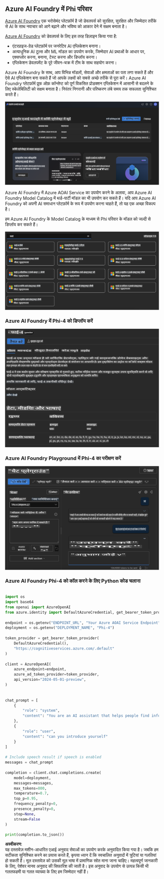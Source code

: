 ## Azure AI Foundry में Phi परिवार

[Azure AI Foundry](https://ai.azure.com) एक भरोसेमंद प्लेटफ़ॉर्म है जो डेवलपर्स को सुरक्षित, सुरक्षित और जिम्मेदार तरीके से AI के साथ नवाचार को आगे बढ़ाने और भविष्य को आकार देने में सक्षम बनाता है।  

[Azure AI Foundry](https://ai.azure.com) को डेवलपर्स के लिए इस तरह डिज़ाइन किया गया है:

- एंटरप्राइज-ग्रेड प्लेटफ़ॉर्म पर जनरेटिव AI एप्लिकेशन बनाना।
- अत्याधुनिक AI टूल्स और ML मॉडल का उपयोग करके, जिम्मेदार AI प्रथाओं के आधार पर, एक्सप्लोर करना, बनाना, टेस्ट करना और डिप्लॉय करना।
- एप्लिकेशन डेवलपमेंट के पूरे जीवन-चक्र में टीम के साथ सहयोग करना।  

Azure AI Foundry के साथ, आप विभिन्न मॉडलों, सेवाओं और क्षमताओं का पता लगा सकते हैं और ऐसे AI एप्लिकेशन बना सकते हैं जो आपके लक्ष्यों को सबसे अच्छे तरीके से पूरा करें। Azure AI Foundry प्लेटफ़ॉर्म प्रूफ ऑफ़ कॉन्सेप्ट को पूर्ण विकसित प्रोडक्शन एप्लिकेशन में आसानी से बदलने के लिए स्केलेबिलिटी को सक्षम बनाता है। निरंतर निगरानी और परिष्करण लंबे समय तक सफलता सुनिश्चित करते हैं।  

![portal](../../../../../translated_images/AIFoundryPorral.68f0acc7d5f47991d90f78fd199beb1123941bba27c39effe55ebfc1d07f114c.hi.png)  

Azure AI Foundry में Azure AOAI Service का उपयोग करने के अलावा, आप Azure AI Foundry Model Catalog में थर्ड-पार्टी मॉडल का भी उपयोग कर सकते हैं। यदि आप Azure AI Foundry को अपनी AI समाधान प्लेटफ़ॉर्म के रूप में उपयोग करना चाहते हैं, तो यह एक अच्छा विकल्प है।  

हम Azure AI Foundry के Model Catalog के माध्यम से Phi परिवार के मॉडल को जल्दी से डिप्लॉय कर सकते हैं।  

![ModelCatalog](../../../../../translated_images/AIFoundryModelCatalog.65aadf44c7a47e16a745104efa3ca2b49580c7be190f901a3da6d6533fc37b07.hi.png)  

### **Azure AI Foundry में Phi-4 को डिप्लॉय करें**  

![Phi4](../../../../../translated_images/AIFoundryPhi4.dd27d994739126af80d23e8ec9d3bfd7e6b518d3993aa729fdd4c26e1add8d35.hi.png)  

### **Azure AI Foundry Playground में Phi-4 का परीक्षण करें**  

![Playground](../../../../../translated_images/AIFoundryPlayground.11365174557f8eac71ce4d439d344dd767a1b04701e9ffe73642feefb099188d.hi.png)  

### **Azure AI Foundry Phi-4 को कॉल करने के लिए Python कोड चलाना**  

```python

import os  
import base64
from openai import AzureOpenAI  
from azure.identity import DefaultAzureCredential, get_bearer_token_provider  
        
endpoint = os.getenv("ENDPOINT_URL", "Your Azure AOAI Service Endpoint")  
deployment = os.getenv("DEPLOYMENT_NAME", "Phi-4")  
      
token_provider = get_bearer_token_provider(  
    DefaultAzureCredential(),  
    "https://cognitiveservices.azure.com/.default"  
)  
  
client = AzureOpenAI(  
    azure_endpoint=endpoint,  
    azure_ad_token_provider=token_provider,  
    api_version="2024-05-01-preview",  
)  
  

chat_prompt = [
    {
        "role": "system",
        "content": "You are an AI assistant that helps people find information."
    },
    {
        "role": "user",
        "content": "can you introduce yourself"
    }
] 
    
# Include speech result if speech is enabled  
messages = chat_prompt 

completion = client.chat.completions.create(  
    model=deployment,  
    messages=messages,
    max_tokens=800,  
    temperature=0.7,  
    top_p=0.95,  
    frequency_penalty=0,  
    presence_penalty=0,
    stop=None,  
    stream=False  
)  
  
print(completion.to_json())  

```  

**अस्वीकरण**:  
यह दस्तावेज़ मशीन-आधारित एआई अनुवाद सेवाओं का उपयोग करके अनुवादित किया गया है। जबकि हम सटीकता सुनिश्चित करने का प्रयास करते हैं, कृपया ध्यान दें कि स्वचालित अनुवादों में त्रुटियां या गलतियां हो सकती हैं। मूल दस्तावेज़ को उसकी मूल भाषा में प्रामाणिक स्रोत माना जाना चाहिए। महत्वपूर्ण जानकारी के लिए, पेशेवर मानव अनुवाद की सिफारिश की जाती है। इस अनुवाद के उपयोग से उत्पन्न किसी भी गलतफहमी या गलत व्याख्या के लिए हम जिम्मेदार नहीं हैं।